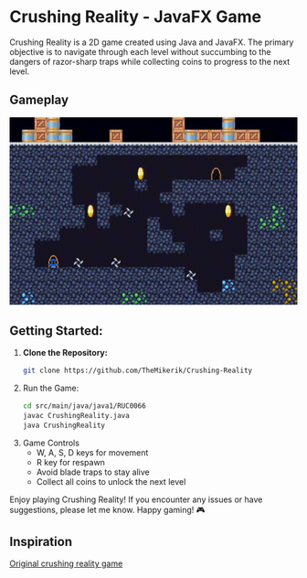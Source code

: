 # Crushing Reality - JavaFX Game
Crushing Reality is a 2D game created using Java and JavaFX. The primary objective is to navigate through each level without succumbing to the dangers of razor-sharp traps while collecting coins to progress to the next level.


## Gameplay
![Showcase](./files/gameplay.gif)

## Getting Started:

1. **Clone the Repository:**
   ```bash
   git clone https://github.com/TheMikerik/Crushing-Reality
   ```
2. Run the Game:
    ```bash
    cd src/main/java/java1/RUC0066
    javac CrushingReality.java
    java CrushingReality
    ```
3. Game Controls
    - W, A, S, D keys for movement
    - R key for respawn
    - Avoid blade traps to stay alive
    - Collect all coins to unlock the next level

Enjoy playing Crushing Reality! If you encounter any issues or have suggestions, please let me know. Happy gaming! 🎮

## Inspiration
[Original crushing reality game](https://gamaverse.com/crushing-reality-game/)
